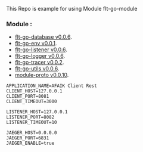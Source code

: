 This Repo is example for using Module flt-go-module

### Module :
- [flt-go-database v0.0.6](https://github.com/fajarardiyanto/flt-go-database).
- [flt-go-env v0.0.1](https://github.com/fajarardiyanto/flt-go-env).
- [flt-go-listener v0.0.6](https://github.com/fajarardiyanto/flt-go-listener).
- [flt-go-logger v0.0.6](https://github.com/fajarardiyanto/flt-go-logger).
- [flt-go-tracer v0.0.2](https://github.com/fajarardiyanto/flt-go-tracer).
- [flt-go-utils v0.0.6](https://github.com/fajarardiyanto/flt-go-utils).
- [module-proto v0.0.10](https://github.com/fajarardiyanto/module-proto).


```env
APPLICATION_NAME=AFAIK Client Rest
CLIENT_HOST=127.0.0.1
CLIENT_PORT=8081
CLIENT_TIMEOUT=3000

LISTENER_HOST=127.0.0.1
LISTENER_PORT=8082
LISTENER_TIMEOUT=10

JAEGER_HOST=0.0.0.0
JAEGER_PORT=6831
JAEGER_ENABLE=true
```
